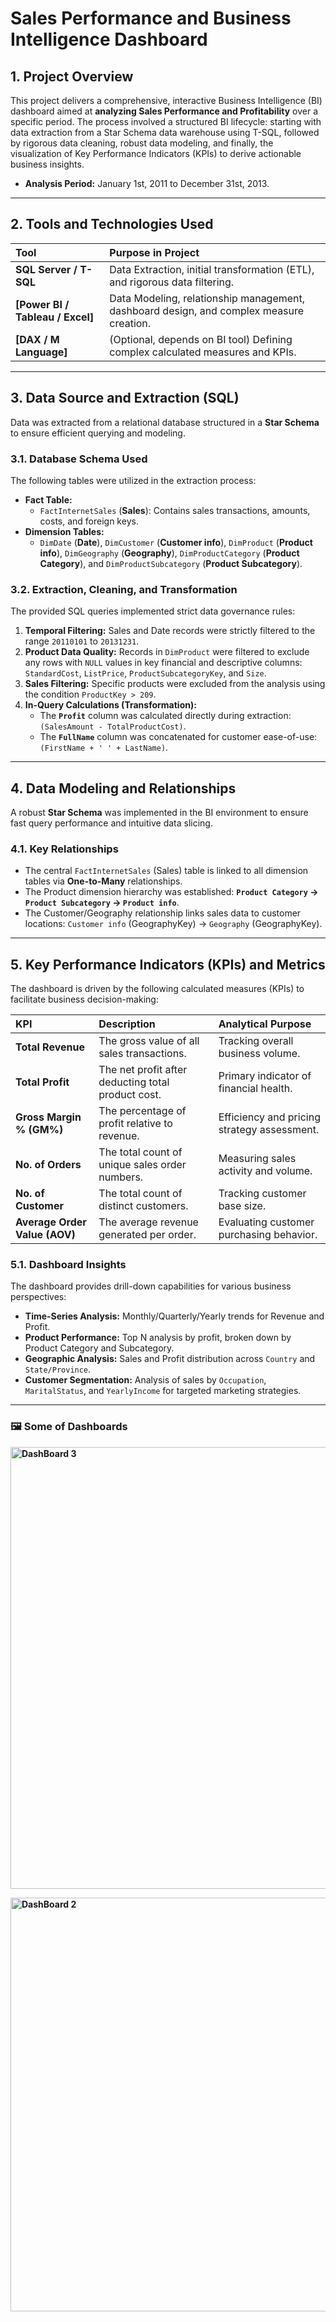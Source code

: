 # Sales Performance and Business Intelligence Dashboard

## **1. Project Overview**

This project delivers a comprehensive, interactive Business Intelligence (BI) dashboard aimed at **analyzing Sales Performance and Profitability** over a specific period. The process involved a structured BI lifecycle: starting with data extraction from a Star Schema data warehouse using T-SQL, followed by rigorous data cleaning, robust data modeling, and finally, the visualization of Key Performance Indicators (KPIs) to derive actionable business insights.

* **Analysis Period:** January 1st, 2011 to December 31st, 2013.

---

## **2. Tools and Technologies Used**

| Tool | Purpose in Project |
| :--- | :--- |
| **SQL Server / T-SQL** | Data Extraction, initial transformation (ETL), and rigorous data filtering. |
| **[Power BI / Tableau / Excel]** | Data Modeling, relationship management, dashboard design, and complex measure creation. |
| **[DAX / M Language]** | (Optional, depends on BI tool) Defining complex calculated measures and KPIs. |

---

## **3. Data Source and Extraction (SQL)**

Data was extracted from a relational database structured in a **Star Schema** to ensure efficient querying and modeling.

### **3.1. Database Schema Used**

The following tables were utilized in the extraction process:

* **Fact Table:**
    * `FactInternetSales` (**Sales**): Contains sales transactions, amounts, costs, and foreign keys.
* **Dimension Tables:**
    * `DimDate` (**Date**), `DimCustomer` (**Customer info**), `DimProduct` (**Product info**), `DimGeography` (**Geography**), `DimProductCategory` (**Product Category**), and `DimProductSubcategory` (**Product Subcategory**).

### **3.2. Extraction, Cleaning, and Transformation**

The provided SQL queries implemented strict data governance rules:

1.  **Temporal Filtering:** Sales and Date records were strictly filtered to the range `20110101` to `20131231`.
2.  **Product Data Quality:** Records in `DimProduct` were filtered to exclude any rows with `NULL` values in key financial and descriptive columns: `StandardCost`, `ListPrice`, `ProductSubcategoryKey`, and `Size`.
3.  **Sales Filtering:** Specific products were excluded from the analysis using the condition `ProductKey > 209`.
4.  **In-Query Calculations (Transformation):**
    * The **`Profit`** column was calculated directly during extraction: `(SalesAmount - TotalProductCost)`.
    * The **`FullName`** column was concatenated for customer ease-of-use: `(FirstName + ' ' + LastName)`.

---

## **4. Data Modeling and Relationships**

A robust **Star Schema** was implemented in the BI environment to ensure fast query performance and intuitive data slicing.

### **4.1. Key Relationships**

* The central `FactInternetSales` (Sales) table is linked to all dimension tables via **One-to-Many** relationships.
* The Product dimension hierarchy was established: **`Product Category` $\rightarrow$ `Product Subcategory` $\rightarrow$ `Product info`**.
* The Customer/Geography relationship links sales data to customer locations: `Customer info` (GeographyKey) $\rightarrow$ `Geography` (GeographyKey).

---

## **5. Key Performance Indicators (KPIs) and Metrics**

The dashboard is driven by the following calculated measures (KPIs) to facilitate business decision-making:

| KPI | Description | Analytical Purpose |
| :--- | :--- | :--- |
| **Total Revenue** | The gross value of all sales transactions. | Tracking overall business volume. |
| **Total Profit** | The net profit after deducting total product cost. | Primary indicator of financial health. |
| **Gross Margin % (GM%)** | The percentage of profit relative to revenue. | Efficiency and pricing strategy assessment. |
| **No. of Orders** | The total count of unique sales order numbers. | Measuring sales activity and volume. |
| **No. of Customer** | The total count of distinct customers. | Tracking customer base size. |
| **Average Order Value (AOV)** | The average revenue generated per order. | Evaluating customer purchasing behavior. |

### **5.1. Dashboard Insights**

The dashboard provides drill-down capabilities for various business perspectives:

* **Time-Series Analysis:** Monthly/Quarterly/Yearly trends for Revenue and Profit.
* **Product Performance:** Top N analysis by profit, broken down by Product Category and Subcategory.
* **Geographic Analysis:** Sales and Profit distribution across `Country` and `State/Province`.
* **Customer Segmentation:** Analysis of sales by `Occupation`, `MaritalStatus`, and `YearlyIncome` for targeted marketing strategies.

---

### **🖼️ Some of Dashboards**

**<img width="1275" height="707" alt="DashBoard 3" src="https://github.com/user-attachments/assets/d58cf436-76fb-4734-933a-98d83a443c7b" />**

**<img width="1391" height="662" alt="DashBoard 2" src="https://github.com/user-attachments/assets/eb888835-d468-4b30-b6af-515fb5e276c7" />**
